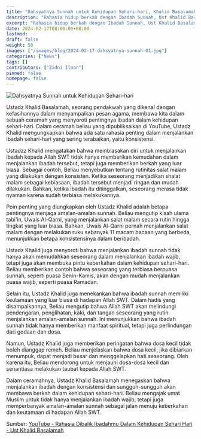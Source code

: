 ```yaml
---
title: "Dahsyatnya Sunnah untuk Kehidupan Sehari-hari, Khalid Basalamah"
description: "Rahasia hidup berkah dengan Ibadah Sunnah, Ust Khalid Basalamah menjelaskan keutamaan ibadah sunnah yang dapat diamalkan untuk membuat hidup lebih berkah"
excerpt: "Rahasia hidup berkah dengan Ibadah Sunnah, Ust Khalid Basalamah menjelaskan keutamaan ibadah sunnah yang dapat diamalkan untuk membuat hidup lebih berkah"
date: 2024-02-17T08:00:00+08:00
lastmod:
draft: false
weight: 50
images: ["/images/blog/2024-02-17-dahsyatnya-sunnah-01.jpg"]
categories: ["News"]
tags: []
contributors: ["Zidni Ilman"]
pinned: false
homepage: false
---
```


![Dahsyatnya Sunnah untuk Kehidupan Sehari-hari](images/blog/2024-02-17-dahsyatnya-sunnah-01.jpg "Dahsyatnya Sunnah untuk Kehidupan Sehari-hari")

Ustadz Khalid Basalamah, seorang pendakwah yang dikenal dengan kefasihannya dalam menyampaikan pesan agama, membawa kita dalam sebuah ceramah yang menyoroti pentingnya ibadah dalam kehidupan sehari-hari. Dalam ceramah beliau yang dipubliksaikan di YouTube, Ustadz Khalid mengungkapkan bahwa ada satu rahasia penting dalam menjalankan ibadah sehari-hari yang sering terabaikan, yaitu konsistensi.

Ustadzz Khalid mengatakan bahwa membiasakan diri untuk menjalankan ibadah kepada Allah SWT tidak hanya memberikan kemudahan dalam menjalankan ibadah tersebut, tetapi juga memberikan berkah yang luar biasa. Sebagai contoh, Beliau menyebutkan tentang rutinitas salat malam yang dilakukan dengan konsisten. Ketika seseorang menjadikan shalat malam sebagai kebiasaan, ibadah tersebut menjadi ringan dan mudah dilakukan. Bahkan, ketika ibadah itu ditinggalkan, seseorang merasa tidak nyaman karena sudah terbiasa melakukannya.

Poin penting yang diungkapkan oleh Ustadz Khalid adalah betapa pentingnya menjaga amalan-amalan sunnah. Beliau mengutip kisah ulama tabi'in, Uwais Al-Qarni, yang menjalankan salat malam secara rutin hingga tingkat yang luar biasa. Bahkan, Uwais Al-Qarni pernah menjalankan salat malam dengan melakukan ruku sebanyak 11 macam bacaan yang berbeda, menunjukkan betapa konsistensinya dalam beribadah.

Ustadz Khalid juga menyoroti bahwa menjalankan ibadah sunnah tidak hanya akan memudahkan seseorang dalam menjalankan ibadah wajib, tetapi juga akan membuka pintu keberkahan dalam kehidupan sehari-hari. Beliau memberikan contoh bahwa seseorang yang terbiasa berpuasa sunnah, seperti puasa Senin-Kamis, akan dengan mudah menjalankan puasa wajib, seperti puasa Ramadan.

Selain itu, Ustadz Khalid juga menekankan bahwa ibadah sunnah memiliki keutamaan yang luar biasa di hadapan Allah SWT. Dalam hadis yang disampaikannya, Beliau mengutip bahwa Allah SWT akan melindungi pendengaran, penglihatan, kaki, dan tangan seseorang yang rutin menjalankan amalan-amalan sunnah. Ini menunjukkan bahwa ibadah sunnah tidak hanya memberikan manfaat spiritual, tetapi juga perlindungan dari godaan dan dosa.

Namun, Ustadz Khalid juga memberikan peringatan bahwa dosa kecil tidak boleh dianggap remeh. Beliau menjelaskan bahwa dosa kecil, jika dibiarkan menumpuk, dapat menjadi besar dan menggelapkan hati seseorang. Oleh karena itu, Beliau mendorong untuk menjauhi dosa-dosa kecil dan senantiasa melakukan taubat kepada Allah SWT.

Dalam ceramahnya, Ustadz Khalid Basalamah menegaskan bahwa menjalankan ibadah dengan konsistensi dan sungguh-sungguh akan membawa berkah dalam kehidupan sehari-hari. Beliau mengajak umat Muslim untuk tidak hanya menjalankan ibadah wajib, tetapi juga memperbanyak amalan-amalan sunnah sebagai jalan menuju keberkahan dan keutamaan di hadapan Allah SWT.

Sumber: [YouTube - Rahasia Dibalik Ibadahmu Dalam Kehidupan Sehari Hari - Ust Khalid Basalamah](https://www.youtube.com/watch?v=_9atL3SMHDg&t=790s)
